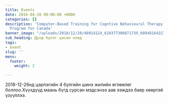 ```yaml
---
title: Events
date: 2016-04-20 00:00:00 +0000
categories: []
description: 'Computer-Based Training for Cogntive Behavioural Therapy: An Addictions
  Program for Canada'
banner_image: "/uploads/2018/12/28/48914124_610377306071739_6094816432795680768_n.jpg"
sub_heading: Дунд бүлэг цасан охид
tags:
- event
slug: ''
menu:
  footer:
    weight: 2

---
```

2018-12-26нд цэрлэгийн 4 бүлгийн шинэ жилийн өглөөлөг боллоо.Хүүхдүүд маань бүгд сурсан мэдсэнээ аав ээждээ баяр хөөртэй үзүүллээ.
